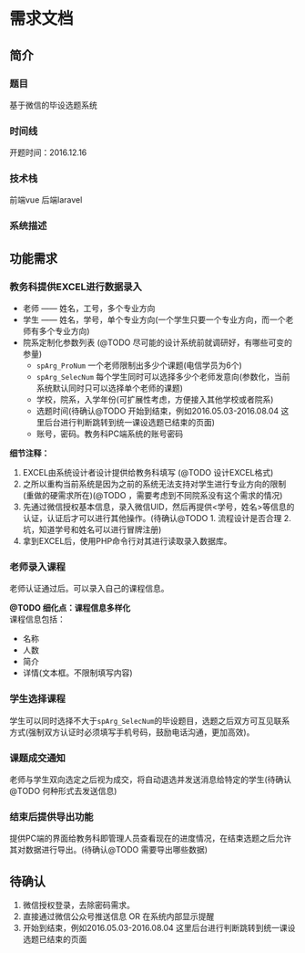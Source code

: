 # 需求文档
## 简介
### 题目
基于微信的毕设选题系统
### 时间线
开题时间：2016.12.16
### 技术栈
前端vue
后端laravel
### 系统描述


## 功能需求
### 教务科提供EXCEL进行数据录入
- 老师 —— 姓名，工号，多个专业方向
- 学生 —— 姓名，学号，单个专业方向(一个学生只要一个专业方向，而一个老师有多个专业方向)
- 院系定制化参数列表 (@TODO 尽可能的设计系统前就调研好，有哪些可变的参量)
    - `spArg_ProNum` 一个老师限制出多少个课题(电信学员为6个)
    - `spArg_SelecNum` 每个学生同时可以选择多少个老师发意向(参数化，当前系统默认同时只可以选择单个老师的课题)
    - 学校，院系，入学年份(可扩展性考虑，方便接入其他学校或者院系)
    - 选题时间(待确认@TODO 开始到结束，例如2016.05.03-2016.08.04 这里后台进行判断跳转到统一课设选题已结束的页面)
    - 账号，密码。教务科PC端系统的账号密码

**细节注释：**
1. EXCEL由系统设计者设计提供给教务科填写 (@TODO 设计EXCEL格式)
2. 之所以重构当前系统是因为之前的系统无法支持对学生进行专业方向的限制(重做的硬需求所在)(@TODO ，需要考虑到不同院系没有这个需求的情况)
3. 先通过微信授权基本信息，录入微信UID，然后再提供<学号，姓名>等信息的认证，认证后才可以进行其他操作。(待确认@TODO 1. 流程设计是否合理 2.坑，知道学号和姓名可以进行冒牌注册)
4. 拿到EXCEL后，使用PHP命令行对其进行读取录入数据库。
### 老师录入课程
老师认证通过后。可以录入自己的课程信息。
 
**@TODO 细化点：课程信息多样化**  
课程信息包括：
- 名称
- 人数
- 简介
- 详情(文本框。不限制填写内容)

### 学生选择课程
学生可以同时选择不大于`spArg_SelecNum`的毕设题目，选题之后双方可互见联系方式(强制双方认证时必须填写手机号码，鼓励电话沟通，更加高效)。

### 课题成交通知
老师与学生双向选定之后视为成交，将自动退选并发送消息给特定的学生(待确认@TODO  何种形式去发送信息)

### 结束后提供导出功能
提供PC端的界面给教务科即管理人员查看现在的进度情况，在结束选题之后允许其对数据进行导出。(待确认@TODO 需要导出哪些数据)

## 待确认
1. 微信授权登录，去除密码需求。
2. 直接通过微信公众号推送信息 OR 在系统内部显示提醒
3. 开始到结束，例如2016.05.03-2016.08.04 这里后台进行判断跳转到统一课设选题已结束的页面